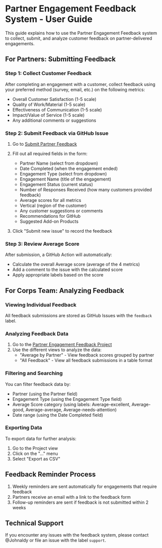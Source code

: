 # Partner Engagement Feedback System - User Guide

This guide explains how to use the Partner Engagement Feedback system to collect, submit, and analyze customer feedback on partner-delivered engagements.

## For Partners: Submitting Feedback

### Step 1: Collect Customer Feedback
After completing an engagement with a customer, collect feedback using your preferred method (survey, email, etc.) on the following metrics:
- Overall Customer Satisfaction (1-5 scale)
- Quality of Work/Material (1-5 scale)
- Effectiveness of Communication (1-5 scale)
- Impact/Value of Service (1-5 scale)
- Any additional comments or suggestions

### Step 2: Submit Feedback via GitHub Issue
1. Go to [Submit Partner Feedback](https://github.com/johnaldy/partner_feedback/issues/new?template=partner-feedback.yml)
2. Fill out all required fields in the form:
   - Partner Name (select from dropdown)
   - Date Completed (when the engagement ended)
   - Engagement Type (select from dropdown)
   - Engagement Name (title of the engagement)
   - Engagement Status (current status)
   - Number of Responses Received (how many customers provided feedback)
   - Average scores for all metrics
   - Vertical (region of the customer)
   - Any customer suggestions or comments
   - Recommendations for GitHub
   - Suggested Add-on Products

3. Click "Submit new issue" to record the feedback

### Step 3: Review Average Score
After submission, a GitHub Action will automatically:
- Calculate the overall Average score (average of the 4 metrics)
- Add a comment to the issue with the calculated score
- Apply appropriate labels based on the score

## For Corps Team: Analyzing Feedback

### Viewing Individual Feedback
All feedback submissions are stored as GitHub Issues with the `feedback` label.

### Analyzing Feedback Data
1. Go to the [Partner Engagement Feedback Project](https://github.com/johnaldy/partner_feedback/projects)
2. Use the different views to analyze the data:
   - "Average by Partner" - View feedback scores grouped by partner
   - "All Feedback" - View all feedback submissions in a table format

### Filtering and Searching
You can filter feedback data by:
- Partner (using the Partner field)
- Engagement Type (using the Engagement Type field)
- Average Score category (using labels: Average-excellent, Average-good, Average-average, Average-needs-attention)
- Date range (using the Date Completed field)

### Exporting Data
To export data for further analysis:
1. Go to the Project view
2. Click on the "..." menu
3. Select "Export as CSV"

## Feedback Reminder Process

1. Weekly reminders are sent automatically for engagements that require feedback
2. Partners receive an email with a link to the feedback form
3. Follow-up reminders are sent if feedback is not submitted within 2 weeks

## Technical Support
If you encounter any issues with the feedback system, please contact @Johnaldy or file an issue with the label `support`.
